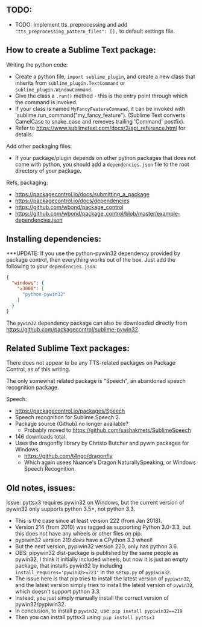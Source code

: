 
TODO:
-----

* TODO: Implement tts_preprocessing and add `"tts_preprocessing_pattern_files": [],` to default settings file.



How to create a Sublime Text package:
--------------------------------------

Writing the python code:

* Create a python file, `import sublime_plugin`, and create a new class that inherits from
    `sublime_plugin.TextCommand` or `sublime_plugin.WindowCommand`.
* Give the class a `.run()` method - this is the entry point through which the command is invoked.
* If your class is named `MyFancyFeatureCommand`, it can be invoked with `sublime.run_command("my_fancy_feature").
    (Sublime Text converts CamelCase to snake_case and removes trailing 'Command' postfix).
* Refer to https://www.sublimetext.com/docs/3/api_reference.html for details.


Add other packaging files:

* If your package/plugin depends on other python packages that does not come with python, you
    should add a `dependencies.json` file to the root directory of your package.


Refs, packaging:

* https://packagecontrol.io/docs/submitting_a_package
* https://packagecontrol.io/docs/dependencies
* https://github.com/wbond/package_control
* https://github.com/wbond/package_control/blob/master/example-dependencies.json



Installing dependencies:
-------------------------

***UPDATE: If you use the python-pywin32 dependency provided by package control,
then everything works out of the box. Just add the following to your `dependencies.json`:

```json
{
  "windows": {
    ">3000": [
      "python-pywin32"
    ]
  }
}
```

The `pywin32` dependency package can also be downloaded directly from
https://github.com/packagecontrol/sublime-pywin32.



Related Sublime Text packages:
-------------------------------

There does not appear to be any TTS-related packages on Package Control, as of this writing.

The only somewhat related package is "Speech", an abandoned speech recognition package.

Speech:

* https://packagecontrol.io/packages/Speech
* Speech recognition for Sublime Speech 2.
* Package source (Github) no longer available?
    * Probably moved to https://github.com/sashakmets/SublimeSpeech
* 146 downloads total.
* Uses the dragonfly library by Christo Butcher and pywin packages for Windows.
    * https://github.com/t4ngo/dragonfly
    * Which again usees Nuance's Dragon NaturallySpeaking, or Windows Speech Recognition.


Old notes, issues:
-------------------

Issue: pyttsx3 requires pywin32 on Windows, but the current version of pywin32
    only supports python 3.5+, not python 3.3.

* This is the case since at least version 222 (from Jan 2018).
* Version 214 (from 2010) was tagged as supporting Python 3.0-3.3, but this does not have any
    wheels or other files on pip.
* pypiwin32 version 219 *does* have a CPython 3.3 wheel!
* But the next version, pypiwin32 version 220, only has python 3.6.
* OBS: pipywin32 dist-package is published by the same people as pywin32,
    I think it initially included wheels, but now it is just an empty package,
    that installs pywin32 by including `install_requires='pywin32>=223'` in
    the `setup.py` of `pypiwin32`.
* The issue here is that pip tries to install the latest version of `pypiwin32`,
    and the latest version simply tries to install the latest version of `pywin32`,
    which doesn't support python 3.3.
* Instead, you just simply manually install the correct version of pywin32/pypiwin32.
* In conclusion, to install p `pywin32`, use:
    `pip install pypiwin32==219`
* Then you can install pyttsx3 using:
    `pip install pyttsx3`

